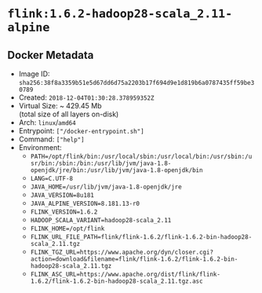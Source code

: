 # `flink:1.6.2-hadoop28-scala_2.11-alpine`

## Docker Metadata

- Image ID: `sha256:38f8a3359b51e5d67dd6d75a2203b17f694d9e1d819b6a0787435ff59be30789`
- Created: `2018-12-04T01:30:28.378959352Z`
- Virtual Size: ~ 429.45 Mb  
  (total size of all layers on-disk)
- Arch: `linux`/`amd64`
- Entrypoint: `["/docker-entrypoint.sh"]`
- Command: `["help"]`
- Environment:
  - `PATH=/opt/flink/bin:/usr/local/sbin:/usr/local/bin:/usr/sbin:/usr/bin:/sbin:/bin:/usr/lib/jvm/java-1.8-openjdk/jre/bin:/usr/lib/jvm/java-1.8-openjdk/bin`
  - `LANG=C.UTF-8`
  - `JAVA_HOME=/usr/lib/jvm/java-1.8-openjdk/jre`
  - `JAVA_VERSION=8u181`
  - `JAVA_ALPINE_VERSION=8.181.13-r0`
  - `FLINK_VERSION=1.6.2`
  - `HADOOP_SCALA_VARIANT=hadoop28-scala_2.11`
  - `FLINK_HOME=/opt/flink`
  - `FLINK_URL_FILE_PATH=flink/flink-1.6.2/flink-1.6.2-bin-hadoop28-scala_2.11.tgz`
  - `FLINK_TGZ_URL=https://www.apache.org/dyn/closer.cgi?action=download&filename=flink/flink-1.6.2/flink-1.6.2-bin-hadoop28-scala_2.11.tgz`
  - `FLINK_ASC_URL=https://www.apache.org/dist/flink/flink-1.6.2/flink-1.6.2-bin-hadoop28-scala_2.11.tgz.asc`

